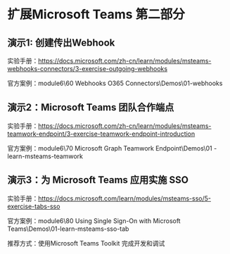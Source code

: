 # 扩展Microsoft Teams 第二部分

## 演示1: 创建传出Webhook

实验手册：https://docs.microsoft.com/zh-cn/learn/modules/msteams-webhooks-connectors/3-exercise-outgoing-webhooks

官方案例：module6\60 Webhooks O365 Connectors\Demos\01-webhooks

## 演示2：Microsoft Teams 团队合作端点

实验手册：https://docs.microsoft.com/zh-cn/learn/modules/msteams-teamwork-endpoint/3-exercise-teamwork-endpoint-introduction

官方案例：module6\70 Microsoft Graph Teamwork Endpoint\Demos\01 - learn-msteams-teamwork

## 演示3：为 Microsoft Teams 应用实施 SSO

实验手册：https://docs.microsoft.com/learn/modules/msteams-sso/5-exercise-tabs-sso

官方案例：module6\80 Using Single Sign-On with Microsoft Teams\Demos\01-learn-msteams-sso-tab

推荐方式：使用Microsoft Teams Toolkit 完成开发和调试

